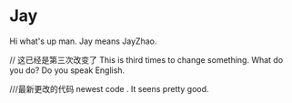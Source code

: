 # Jay
Hi what's up man.
Jay means JayZhao.

// 这已经是第三次改变了
This is third times to change something.
What do you do?
Do you speak English.

///最新更改的代码
newest code .
It seens pretty good.
